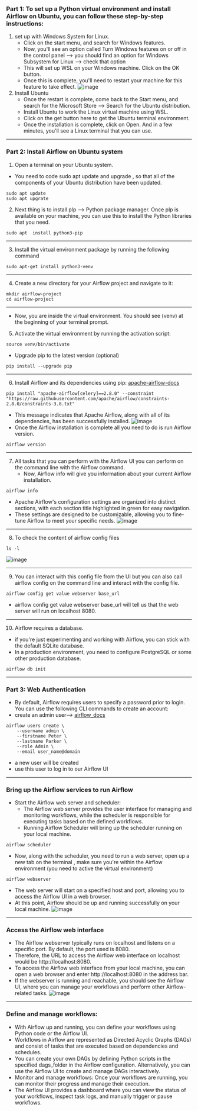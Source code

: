 ### Part 1: To set up a Python virtual environment and install Airflow on Ubuntu, you can follow these step-by-step instructions:
1) set up with Windows System for Linux.
   - Click on the start menu, and search for Windows features.
   - Now, you'll see an option called Turn Windows features on or off in the control panel -->  you should find an option for Windows Subsystem for Linux --> check that option
   - This will set up WSL on your Windows machine. Click on the OK button.
   - Once this is complete, you'll need to restart your machine for this feature to take effect.
   ![image](https://github.com/iayaakhaled1/airflow/assets/145045777/f69b3ff0-b6df-4bde-b469-e1f61ac754ad)
2) Install Ubuntu
    - Once the restart is complete, come back to the Start menu, and search for the Microsoft Store --> Search for the Ubuntu distribution.
    - Install Ubuntu to work the Linux virtual machine using WSL.
    - Click on the get button here to get the Ubuntu terminal environment.
    - Once the installation is complete, click on Open. And in a few minutes, you'll see a Linux terminal that you can use.
------------------------------------------------------------------------------------------------------------------------------------------------------------------
### Part 2: Install Airflow on Ubuntu system
1) Open a terminal on your Ubuntu system.
  - You need to code sudo apt update and upgrade , so that all of the components of your Ubuntu distribution have been updated.
```
sudo apt update
sudo apt upgrate
```
2) Next thing is to install plp --> Python package manager. Once plp is available on your machine, you can use this to install the Python libraries that you need.
```
sudo apt  install python3-pip
```
  ------------------------------------------------------------------------------------------
3) Install the virtual environment package by running the following command
```
sudo apt-get install python3-venv
```
------------------------------------------------------------------------------------------
4) Create a new directory for your Airflow project and navigate to it:
```
mkdir airflow-project
cd airflow-project
```
------------------------------------------------------------------------------------------
- Now, you are inside the virtual environment. You should see (venv) at the beginning of your terminal prompt.
5) Activate the virtual environment by running the activation script:
```
source venv/bin/activate
```
- Upgrade pip to the latest version (optional)
```
pip install --upgrade pip
```
------------------------------------------------------------------------------------------
6) Install Airflow and its dependencies using pip: [apache-airflow-docs](https://airflow.apache.org/docs/apache-airflow/stable/installation/installing-from-pypi.html)
```
pip install "apache-airflow[celery]==2.8.0" --constraint "https://raw.githubusercontent.com/apache/airflow/constraints-2.8.0/constraints-3.8.txt"
```
- This message indicates that Apache Airflow, along with all of its dependencies, has been successfully installed.
   ![image](https://github.com/iayaakhaled1/airflow/assets/145045777/ede6fe46-57d6-45f9-ac30-e54661434e81)
- Once the Airflow installation is complete all you need to do is run Airflow version.
```
airflow version
```
------------------------------------------------------------------------------------------
7) All tasks that you can perform with the Airflow UI you can perform on the command line with the Airflow command.
   -  Now, Airflow info will give you information about your current Airflow installation.
```
airflow info
```
- Apache Airflow's configuration settings are organized into distinct sections, with each section title highlighted in green for easy navigation. 
- These settings are designed to be customizable, allowing you to fine-tune Airflow to meet your specific needs.
![image](https://github.com/iayaakhaled1/airflow/assets/145045777/d7868bad-a25e-44cb-821c-a6533b000869)
------------------------------------------------------------------------------------------
8) To check the content of airflow config files
```
ls -l
```
![image](https://github.com/iayaakhaled1/airflow/assets/145045777/4e853b28-6b24-4170-87e6-cd8e2407ca31)

------------------------------------------------------------------------------------------
 9) You can interact with this config file from the UI but you can also call airflow config on the command line and interact with the config file.
```
airflow config get value webserver base_url
```
 -  airflow config get value webserver base_url will tell us that the web server will run on localhost 8080.
 ------------------------------------------------------------------------------------------
10) Airflow requires a database.
- if you're just experimenting and working with Airflow, you can stick with the default SQLite database.
- In a production environment, you need to configure PostgreSQL or some other production database.
```
airflow db init
```
------------------------------------------------------------------------------------------
### Part 3: Web Authentication
- By default, Airflow requires users to specify a password prior to login. You can use the following CLI commands to create an account:
- create an admin user--> [airflow_docs](https://airflow.apache.org/docs/apache-airflow/stable/security/webserver.html)
```
airflow users create \
    --username admin \
    --firstname Peter \
    --lastname Parker \
    --role Admin \
    --email user_name@domain
```
- a new user will be created
- use this user to log in to our Airflow UI
------------------------------------------------------------------------------------------
### Bring up the Airflow services to run Airflow
- Start the Airflow web server and scheduler:
  -  The Airflow web server provides the user interface for managing and monitoring workflows, while the scheduler is responsible for executing tasks based on the defined workflows.
  - Running Airflow Scheduler will bring up the scheduler running on your local machine.
```
airflow scheduler
```
  - Now, along with the scheduler, you need to run a web server, open up a new tab on the terminal , make sure you're within the Airflow environment (you need to active the virtual environment)
```
airflow webserver
```
- The web server will start on a specified host and port, allowing you to access the Airflow UI in a web browser.
- At this point, Airflow should be up and running successfully on your local machine.
![image](https://github.com/iayaakhaled1/airflow/assets/145045777/9d2ae6d8-c9fe-40dd-b8dc-aab453333b5c)
------------------------------------------------------------------------------------------
###  Access the Airflow web interface
- The Airflow webserver typically runs on localhost and listens on a specific port. By default, the port used is 8080.
- Therefore, the URL to access the Airflow web interface on localhost would be http://localhost:8080.
- To access the Airflow web interface from your local machine, you can open a web browser and enter http://localhost:8080 in the address bar. 
- If the webserver is running and reachable, you should see the Airflow UI, where you can manage your workflows and perform other Airflow-related tasks.
![image](https://github.com/iayaakhaled1/airflow/assets/145045777/965d78e8-a5d8-452d-a38d-8ba82093c640)
------------------------------------------------------------------------------------------
### Define and manage workflows:
- With Airflow up and running, you can define your workflows using Python code or the Airflow UI.
- Workflows in Airflow are represented as Directed Acyclic Graphs (DAGs) and consist of tasks that are executed based on dependencies and schedules.
- You can create your own DAGs by defining Python scripts in the specified dags_folder in the Airflow configuration. Alternatively, you can use the Airflow UI to create and manage DAGs interactively.
- Monitor and manage workflows: Once your workflows are running, you can monitor their progress and manage their execution.
- The Airflow UI provides a dashboard where you can view the status of your workflows, inspect task logs, and manually trigger or pause workflows.
